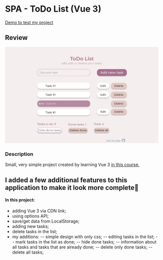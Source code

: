# SPA - ToDo List (Vue 3)

[Demo to test my project](https://ollaweb.github.io/vue3-notes/)

## Review

![Look at this lovely design](https://github.com/ollaweb/vue3-notes/blob/main/ToDo-List.jpg)

### Description

Small, very simple project created by learning Vue 3 [in this course.](https://tocode.ru/courses/vuejs-3-s-nulya-do-rezultata/)

## I added a few additional features to this application to make it look more complete🧐

#### In this project:

- adding Vue 3 via CDN link;
- using options API;
- save/get data from LocalStorage;
- adding new tasks;
- delete tasks in the list;
- my additions:
  -- simple design with only css;
  -- editing tasks in the list;
  -- mark tasks in the list as done;
  -- hide done tasks;
  -- information about all tasks and tasks that are already done;
  -- delete only done tasks;
  -- delete all tasks;
